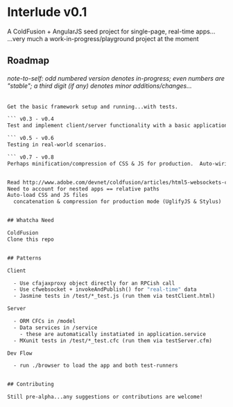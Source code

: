 # Interlude v0.1

A ColdFusion + AngularJS seed project for single-page, real-time apps...
...very much a work-in-progress/playground project at the moment


## Roadmap

###### note-to-self: odd numbered version denotes in-progress; even numbers are "stable"; a third digit (if any) denotes minor additions/changes...

``` v0.1 - v0.2
Get the basic framework setup and running...with tests.

``` v0.3 - v0.4
Test and implement client/server functionality with a basic application: news, chat, and accounts.

``` v0.5 - v0.6
Testing in real-world scenarios.

``` v0.7 - v0.8
Perhaps minification/compression of CSS & JS for production.  Auto-wiring of CRUD functionality for ORM.


Read http://www.adobe.com/devnet/coldfusion/articles/html5-websockets-coldfusion-pt1.html#articlecontentAdobe_numberedheader_3
Need to account for nested apps == relative paths
Auto-load CSS and JS files
  concatenation & compression for production mode (UglifyJS & Stylus)


## Whatcha Need

ColdFusion
Clone this repo


## Patterns

Client

  - Use cfajaxproxy object directly for an RPCish call
  - Use cfwebsocket + invokeAndPublish() for "real-time" data
  - Jasmine tests in /test/*_test.js (run them via testClient.html)

Server

  - ORM CFCs in /model
  - Data services in /service
    - these are automatically instatiated in application.service
  - MXunit tests in /test/*_test.cfc (run them via testServer.cfm)

Dev Flow

  - run ./browser to load the app and both test-runners


## Contributing

Still pre-alpha...any suggestions or contributions are welcome!
